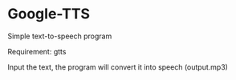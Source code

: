 # Google-TTS
Simple text-to-speech program

Requirement:
gtts

Input the text, the program will convert it into speech (output.mp3)

